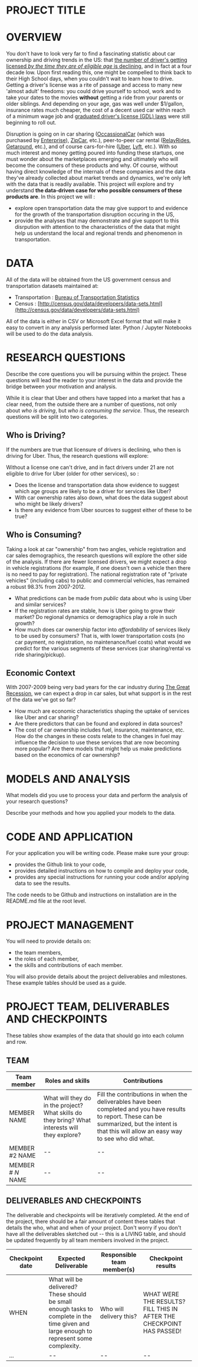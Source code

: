 PROJECT TITLE
=============

# OVERVIEW
You don't have to look very far to find a fascinating statistic about car ownership and driving trends in the US: that [the number of driver's getting licensed *by the time they are of eligible age* is declining](http://www.washingtonpost.com/local/trafficandcommuting/fewer-teens-get-drivers-licenses/2013/07/31/60a32aae-f9c7-11e2-a369-d1954abcb7e3_story.html), and in fact at a four decade low. Upon first reading this, one  might be compelled to think back to their High School days, when you couldn't wait to learn how to drive.  Getting a driver's license was a rite of passage and access to many new 'almost adult' freedoms:  you could drive yourself to school, work and to take your dates to the movies **without** getting a ride from your parents or older siblings. And depending on your age, gas was well under $1/gallon, insurance rates much cheaper, the cost of a decent used car within reach of a minimum wage job and [graduated driver's license (GDL) laws](http://en.wikipedia.org/wiki/Graduated_driver_licensing#United_States) were still beginning to roll out.

Disruption is going on in car sharing ([OccassionalCar](http://carshare.org/tag/occasional-car/) (which was purchased by [Enterprise](http://carshare.org/occasional-car-sells-to-enterprise/)), [ZipCar](http://www.zipcar.com/), etc.), peer-to-peer car rental ([RelayRides](http://www.relayrides.com/), [Getaround](http://blogs.wsj.com/venturecapital/2014/11/20/car-sharing-company-getaround-fuels-up-at-200-million-valuation/), etc.), and of course cars-for-hire ([Uber](https://www.uber.com/), [Lyft](http://www.lyft.com/), etc.).  With so much interest and money getting poured into funding these startups, one must wonder about the marketplaces emerging and ultimately who will become the consumers of these products and why.  Of course, without having direct knowledge of the internals of these companies and the data they've already collected about market trends and dynamics, we're only left with the data that is readily available.  This project will explore  and try understand __the data-driven case for who possible consumers of these products are__. In this project we will :

* explore open transportation data the may give support to and evidence for the growth of the transportation disruption occuring in the US,
* provide the analyses that may demonstrate and give support to this disrpution with attention to the characteristics of the data that might help us understand the local and regional trends and phenomenon in transportation.

# DATA


All of the data will be obtained from the US government census and transportation datasets maintained at:

* Transportation : [Bureau of Transportation Statistics](http://www.rita.dot.gov/bts/data_and_statistics/databases)
* Census : [http://census.gov/data/developers/data-sets.html](http://census.gov/data/developers/data-sets.html)


All of the data is either in CSV or Microsoft Excel format that will make it easy to convert in any analysis performed later.  Python / Jupyter Notebooks will be used to do the data analysis.


# RESEARCH QUESTIONS
Describe the core questions you will be pursuing within the project.  These questions will lead the reader to your interest in the data and provide the bridge between your motivation and analysis.  

While it is clear that Uber and others have tapped into a market that has a clear need, from the outside there are a number of questions, not only about *who is driving*, but *who is consuming the service*.  Thus, the research questions will be split into two categories.

## Who is Driving?
If the numbers are true that licensure of drivers is declining, who then is driving for Uber.  Thus, the research questions will explore:

Without a license one can't drive, and in fact drivers under 21 are not eligible to drive for Uber (older for other services), so :

* Does the license and transportation data show evidence to suggest which age groups are likely to be a driver for services like Uber?
* With car ownership rates also down, what does the data suggest about who might be likely drivers?
* Is there any evidence from Uber sources to suggest either of these to be true?

## Who is Consuming?
Taking a look at car "ownership" from two angles, vehicle registration and car sales demographics, the research questions will explore the other side of the analysis.  If there are fewer licensed drivers, we might expect a drop in vehicle registrations (for example, if one doesn't own a vehicle then there is no need to pay for registration).  The national registration rate of "private vehicles" (including cabs) to public and commercial vehicles, has remained a robust 98.3% from 2007-2012.

* What predictions can be made from _public_ data about who is using Uber and similar services?
* If the registration rates are stable, how is Uber going to grow their market?  Do regional dynamics or demographics play a role in such growth?
* How much does car ownership factor into _affordability_ of services likely to be used by consumers?  That is, with lower transportation costs (no car payment, no registration, no maintenance/fuel costs) what would we predict for the various segments of these services (car sharing/rental vs ride sharing/pickup).

## Economic Context
With 2007-2009 being  very bad years for the car industry during [The Great Recession](http://www.bls.gov/spotlight/2012/recession/pdf/recession_bls_spotlight.pdf), we can expect a drop in car sales, but what support is in the rest of the data we've got so far?

* How much are economic characteristics shaping the uptake of services like Uber and car sharing?
* Are there predictors that can be found and explored in data sources?  
* The cost of car ownership includes fuel, insurance, maintenance, etc.  How do the changes in these costs relate to the changes in fuel may influence the decision to use these services that are now becoming more popular?  Are there models that might help us make predictions based on the economics of car ownership?
  

# MODELS AND ANALYSIS

What models did you use to process your data and perform the analysis of your research questions?  

Describe your methods and how you applied your models to the data.  


# CODE AND APPLICATION

For your application you will be writing code.  Please make sure your group:

- provides the Github link to your code,
- provides detailed instructions on how to compile and deploy your code,
- provides any special instructions for running your code and/or applying data to see the results.

The code needs to be Github and instructions on installation are in the README.md file at the root level.

# PROJECT MANAGEMENT

You will need to provide details on:

- the team members,
- the roles of each member,
- the skills and contributions of each member.

You will also provide details about the project deliverables and milestones.  These example tables should be used as a guide.

# PROJECT TEAM, DELIVERABLES AND CHECKPOINTS
These tables show  examples of the data that should go into each column and row.


## TEAM

| Team member | Roles and skills | Contributions |
|-------------|-------------------------|---------------------------------------------|
| MEMBER NAME | What will they do in the project?  What skills do they bring?  What interests will they explore? | Fill the contributions in when the deliverables have been completed and you have results to report.  These can be summarized, but the intent is that this will allow an easy way to see who did what. |
| MEMBER #2 NAME | -- | -- |
| MEMBER # _N_ NAME | -- | -- |

## DELIVERABLES AND CHECKPOINTS

The deliverable and checkpoints will be iteratively completed.  At the end of the project, there should be a fair amount of content these tables that details the who, what and when of your project.  Don't worry if you don't have all the deliverables sketched out -- this is a LIVING table, and should be updated frequently by all team members involved in the project.

| Checkpoint date | Expected Deliverable                                                          | Responsible team member(s) | Checkpoint results                                                                                                                  |
|---------------|-------------------------------------------------------------------------------|----------------------------|-------------------------------------------------------------------------------------------------------------------------------------|
|WHEN | What will be delivered?  These should be small enough tasks to complete in the time given and large enough to represent some complexity. | Who will delivery this?    | WHAT WERE THE RESULTS?  FILL THIS IN AFTER THE CHECKPOINT HAS PASSED! |
|     ...          | -- | --                    |  -- |